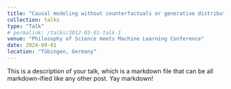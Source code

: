 ```yaml
---
title: "Causal modeling without counterfactuals or generative distributions"
collection: talks
type: "Talk"
# permalink: /talks/2012-03-01-talk-1
venue: "Philosophy of Science meets Machine Learning Conference"
date: 2024-09-01
location: "Tübingen, Germany"
---
```


This is a description of your talk, which is a markdown file that can be all markdown-ified like any other post. Yay markdown!
